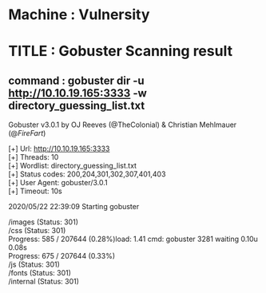 # Machine : Vulnersity
# TITLE :  Gobuster Scanning result

## command  : gobuster dir -u http://10.10.19.165:3333 -w directory_guessing_list.txt

Gobuster v3.0.1
by OJ Reeves (@TheColonial) & Christian Mehlmauer (@_FireFart_) <br>

[+] Url:            http://10.10.19.165:3333 <br>
[+] Threads:        10 <br>
[+] Wordlist:       directory_guessing_list.txt<br>
[+] Status codes:   200,204,301,302,307,401,403 <br>
[+] User Agent:     gobuster/3.0.1 <br>
[+] Timeout:        10s <br>

2020/05/22 22:39:09 Starting gobuster

/images (Status: 301) <br>
/css (Status: 301) <br>
Progress: 585 / 207644 (0.28%)load: 1.41  cmd: gobuster 3281 waiting 0.10u 0.08s <br>
Progress: 675 / 207644 (0.33%) <br>
/js (Status: 301) <br>
/fonts (Status: 301) <br>
/internal (Status: 301) <br>